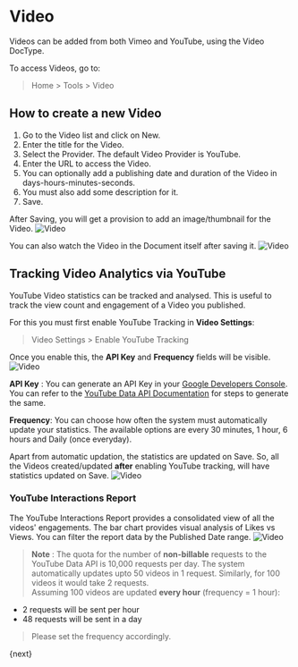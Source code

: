 <!-- add-breadcrumbs -->
# Video

Videos can be added from both Vimeo and YouTube, using the Video DocType.

To access Videos, go to:

> Home > Tools > Video

## How to create a new Video

1. Go to the Video list and click on New.
2. Enter the title for the Video.
3. Select the Provider. The default Video Provider is YouTube.
4. Enter the URL to access the Video.
5. You can optionally add a publishing date and duration of the Video in days-hours-minutes-seconds.
6. You must also add some description for it.
7. Save.

After Saving, you will get a provision to add an image/thumbnail for the Video.
![Video](/docs/assets/img/education/video-after-save.png)

You can also watch the Video in the Document itself after saving it.
![Video](/docs/assets/img/education/video-watch.gif)

## Tracking Video Analytics via YouTube

YouTube Video statistics can be tracked and analysed. This is useful to track the view count and engagement of a Video you published.

For this you must first enable YouTube Tracking in **Video Settings**:
> Video Settings > Enable YouTube Tracking

Once you enable this, the **API Key** and **Frequency** fields will be visible.
![Video](/docs/assets/img/education/video-settings.png)

**API Key** : You can generate an API Key in your [Google Developers Console](https://console.developers.google.com/). You can refer to the [YouTube Data API Documentation](https://developers.google.com/youtube/v3/getting-started) for steps to generate the same.

**Frequency**: You can choose how often the system must automatically update your statistics. The available options are every 30 minutes, 1 hour, 6 hours and Daily (once everyday).

Apart from automatic updation, the statistics are updated on Save. So, all the Videos created/updated **after** enabling YouTube tracking, will have statistics updated on Save.
![Video](/docs/assets/img/education/video-stats.png)

### YouTube Interactions Report

The YouTube Interactions Report provides a consolidated view of all the videos' engagements. The bar chart provides visual analysis of Likes vs Views.
You can filter the report data by the Published Date range.
![Video](/docs/assets/img/education/youtube-interactions.png)

> **Note** : The quota for the number of **non-billable** requests to the YouTube Data API is 10,000 requests per day. The system automatically updates upto 50 videos in 1 request. Similarly, for 100 videos it would take 2 requests.<br>
Assuming 100 videos are updated **every hour** (frequency = 1 hour):<br>
>
- 2 requests will be sent per hour<br>
- 48 requests will be sent in a day<br>

> Please set the frequency accordingly.

{next}
